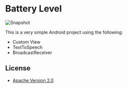 # Battery Level

![Snapshot](https://github.com/bluegrapes/BatteryLevel/blob/master/snapshot.png?raw=true "BatteryLevel Snapshot")

This is a very simple Android project using the following:

* Custom View
* TextToSpeech
* BroadcastReceiver

## License

* [Apache Version 2.0](http://www.apache.org/licenses/LICENSE-2.0.html)

